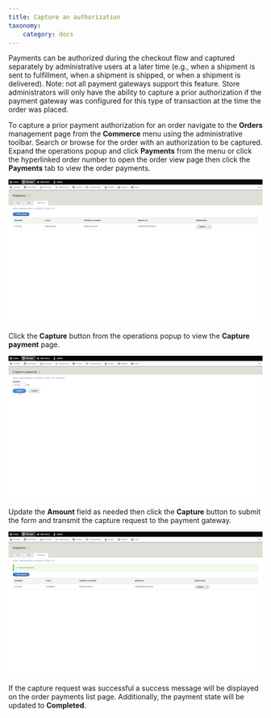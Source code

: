 ```yaml
---
title: Capture an authorization
taxonomy:
    category: docs
---
```


Payments can be authorized during the checkout flow and captured separately by administrative users at a later time (e.g., when a shipment is sent to fulfillment, when a shipment is shipped, or when a shipment is delivered). Note: not all payment gateways support this feature. Store administrators will only have the ability to capture a prior authorization if the payment gateway was configured for this type of transaction at the time the order was placed.

To capture a prior payment authorization for an order navigate to the **Orders** management page from the **Commerce** menu using the administrative toolbar. Search or browse for the order with an authorization to be captured. Expand the operations popup and click **Payments** from the menu or click the hyperlinked order number to open the order view page then click the **Payments** tab to view the order payments.

![payments](images/payments-list-pre-capture.png)

Click the **Capture** button from the operations popup to view the **Capture payment** page.

![capture payment pre-capture](images/capture-payment-pre-capture-mouseover-capture-button.png)

Update the **Amount** field as needed then click the **Capture** button to submit the form and transmit the capture request to the payment gateway.

![payments post-capture](images/payments-list-post-capture.png)

If the capture request was successful a success message will be displayed on the order payments list page. Additionally, the payment state will be updated to **Completed**.
